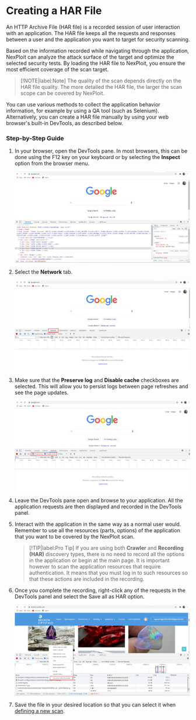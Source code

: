 # Creating a HAR File
An HTTP Archive File (HAR file) is a recorded session of user interaction with an application. The HAR file keeps all the requests and responses between a user and the application you want to target for security scanning. 

Based on the information recorded while navigating through the application, NexPloit can analyze the attack surface of the target and optimize the selected security tests. By loading the HAR file to NexPloit, you ensure the most efficient coverage of the scan target.  

>[!NOTE|label:Note]
The quality of the scan depends directly on the HAR file quality. The more detailed the HAR file, the larger the scan scope can be covered by NexPloit. 

You can use various methods to collect the application behavior information, for example by using a QA tool (such as Selenium). Alternatively, you can create a HAR file manually by using your web browser's built-in DevTools, as described below.

### Step-by-Step Guide <!-- {docsify-ignore} -->
1. In your browser, open the DevTools pane. In most browsers, this can be done using the F12 key on your keyboard or by selecting the **Inspect** option from the browser menu. 

    ![DevTools](../media/open-devtools.png ':size=45%')

2. Select the **Network** tab.

    ![Network-Tab](../media/network-tab.png ':size=45%')

3. Make sure that the **Preserve log** and **Disable cache** checkboxes are selected. This will allow you to persist logs between page refreshes and see the page updates. 

    ![Checkboxes](../media/preserve-log.png ':size=45%')

4. Leave the DevTools pane open and browse to your application. All the application requests are then displayed and recorded in the DevTools panel.

5. Interact with the application in the same way as a normal user would. Remember to use all the resources (parts, options) of the application that you want to be covered by the NexPloit scan.
    > [!TIP|label:Pro Tip]
    If you are using both **Crawler** and **Recording (HAR)** discovery types, there is no need to record all the options in the application or begin at the main page. It is important however to scan the application resources that require authentication. It means that you must log in to such resources so that these actions are included in the recording.

6. Once you complete the recording, right-click any of the requests in the DevTools panel and select the Save all as HAR option.

    ![Save-as-HAR](../media/save-har.png ':size=45%')

7. Save the file in your desired location so that you can select it when [defining a new scan](/guide/np-web-ui/scanning/creating-new-scan.md). 